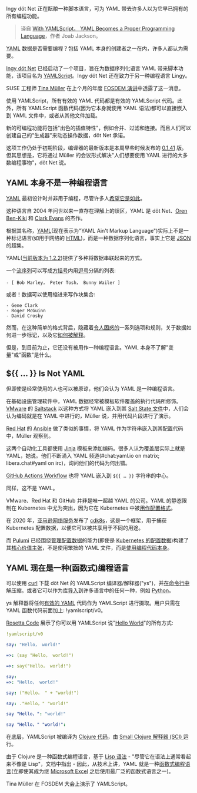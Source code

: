 
<!--
title: YAMLScript助YAML成为了适当的编程语言
cover: https://cdn.thenewstack.io/media/2024/03/0d72fe48-restaurant-149039_1920-1024x644.png
-->

Ingy döt Net 正在酝酿一种脚本语言，可为 YAML 带去许多人以为它早已拥有的所有编程功能。


> 译自 [With YAMLScript， YAML Becomes a Proper Programming Language](https://thenewstack.io/with-yamlscript-yaml-becomes-a-proper-programming-language/)，作者 Joab Jackson。

[YAML](https://www.yaml.org/) 数据是否需要编程？包括 YAML 本身的创建者之一在内，许多人都认为需要。

[Ingy döt Net](https://github.com/ingydotnet) 已经启动了一个项目，旨在为数据序列化语言 YAML 带来脚本功能，该项目名为 [YAMLScript](https://github.com/yaml/yamlscript)。Ingy döt Net 还在致力于另一种编程语言 Lingy。

SUSE 工程师 [Tina Müller](https://github.com/perlpunk) 在上个月的年度 [FOSDEM 演讲](https://ftp.heanet.ie/mirrors/fosdem-video/2024/h2215/fosdem-2024-2046-do-you-know-yaml-.av1.webm)中透露了这一消息。

使用 YAMLScript，所有有效的 YAML 代码都是有效的 YAMLScript 代码。此外，所有 YAMLScript 函数代码(因为它本身就使用 YAML 语法)都可以直接嵌入到 YAML 文件中，或者从其他文件加载。

新的可编程功能将包括"出色的插值特性"，例如合并、过滤和连接。而且人们可以创建自己的"生成器"来动态操作数据，döt Net 承诺。

这项工作仍处于初期阶段，编译器的最新版本是本周早些时候发布的 [0.1.41](https://github.com/yaml/yamlscript/releases/tag/0.1.41) 版。但其思想是，它将通过 Müller 的会议形式解决"人们想要使用 YAML 进行的大多数编程事物"，döt Net 说。

## YAML 本身不是一种编程语言

[YAML](https://www.yaml.info/) 最初设计时并非用于编程，尽管许多人[希望它是如此](https://thenewstack.io/yall-against-my-lingo-why-everyone-hates-on-yaml/)。

这种语言自 2004 年问世以来一直存在理解上的误区，YAML 是 döt Net、[Oren Ben-Kiki](https://github.com/orenbenkiki) 和 [Clark Evans](https://clarkevans.com/) 的杰作。

根据其名称，[YAML](https://github.com/yaml/yamlscript)(现在表示为"YAML Ain't Markup Language")实际上不是一种标记语言(如用于网络的 [HTML](https://thenewstack.io/html-5-1-replaces-html-5-w3c-standard/))，而是一种数据序列化语言，事实上它是 [JSON](https://thenewstack.io/an-introduction-to-json/) 的超集。

YAML([当前版本为 1.2.2](https://yaml.org/spec/1.2.2/))提供了多种将数据串联起来的方式。

一个[流序列](https://yaml.org/spec/1.2.2/#flow-sequences)可以写成[方括号](https://yaml.org/spec/1.2.2/#flow-sequences)内用[逗号](https://yaml.org/spec/1.2.2/#flow-collection-styles)分隔的列表:

```
- [ Bob Marley， Peter Tosh， Bunny Wailer ]
```

或者！数据可以使用缩进来写作块集合:

```
- Gene Clark
- Roger McGuinn
- David Crosby  
```

然而，在这种简单的格式背后，隐藏着[令人困惑的](https://www.yaml.info/learn/index.html)一系列选项和规则，关于数据如何进一步标记，以及它[如何被解释](https://play.yaml.io/main/parser?input=IyBFZGl0IE1lIQoKJVlBTUwgMS4yCi0tLQpmb286IEhlbGxvLCBZQU1MIQpiYXI6IFsxMjMsIHRydWVdCmJhejoKLSBvbmUKLSB0d28KLSBudWxsCg==)。

但是，到目前为止，它还没有被用作一种编程语言。YAML 本身不了解"变量"或"函数"是什么。

## ${{ … }} Is Not YAML

但即使是经常使用的人也可以被原谅，他们会认为 YAML 是一种编程语言。

在基础设施管理软件中，YAML 数据经常被模板软件覆盖的执行代码所修饰。[VMware](https://broadcom-software.security.com/blogs/division/broadcom-software?utm_content=inline-mention) 的 [Saltstack](https://thenewstack.io/how-saltstack-reinvented-itself-for-a-cloud-dominated-world/) 以这种方式将 YAML 嵌入到其 [Salt State 文件](https://devopslibrary.com/lessons/salt-states/)中，人们会认为编码就是在 YAML 中进行的，Müller 说，并用代码片段进行了演示。

[Red Hat](https://www.openshift.com/try?utm_content=inline-mention) 的 [Ansible](https://thenewstack.io/red-hat-ansible-gets-event-triggered-automation-ai-assist-on-playbooks/) 做了类似的事情，将 YAML 作为字符串嵌入到其配置代码中，Müller 观察到。

这两个自动化工具都使用 [Jinja](https://jinja.palletsprojects.com/en/3.1.x/) 模板来添加编码。很多人认为覆盖层实际上就是 YAML，她说。他们不断涌入 YAML 频道(#chat:yaml.io on matrix; libera.chat#yaml on irc)，询问他们的代码为何出错。

[GitHub Actions Workflow](https://docs.github.com/en/actions/using-workflows) 也将 YAML 嵌入到 `${{ … }}` 字符串的中心。

同样，这不是 YAML。

VMware、Red Hat 和 GitHub 并非是唯一超越 YAML 的公司。YAML 的静态限制在 Kubernetes 中尤为突出，因为它在 Kubernetes 中被[用作配置格式](https://thenewstack.io/googles-cloud-code-plug-ins-take-the-yaml-out-of-kubernetes/)。

在 2020 年，[亚马逊网络服务](https://aws.amazon.com/?utm_content=inline-mention)发布了 [cdk8s](https://thenewstack.io/aws-cdk8s-a-dev-friendly-alternative-to-yaml-for-managing-kubernetes-clusters/)，这是一个框架，用于捕获 Kubernetes 配置数据，以便它可以被共享用于不同的用途。

而 [Pulumi](https://www.pulumi.com/?utm_content=inline-mention) 已经围绕[管理配置数据](https://thenewstack.io/pulumi-program-the-infrastructure-with-an-actual-programming-language/)的能力(即使是 [Kubernetes 的配置数据](https://thenewstack.io/pulumi-releases-a-kubernetes-operator/))构建了其[核心价值主张](https://thenewstack.io/qa-pulumis-joe-duffy-on-the-renaissance-of-infrastructure-as-code/)，不是使用笨拙的 YAML 文件，而是[使用编程代码本身](https://thenewstack.io/pulumi-using-languages-to-program-across-clouds/)。

## YAML 现在是一种(函数式)编程语言

可以使用 [curl](https://thenewstack.io/you-too-could-have-made-curl-daniel-stenberg-at-fosdem/) 下载 döt Net 的 YAMLScript 编译器/解释器("ys")，并[在命令行中](https://thenewstack.io/fosdem-24-can-the-unix-shell-be-improved-hell-yes/)解压缩。或者它可以作为库[导入](https://thenewstack.io/vendoring-why-you-still-have-overlooked-security-holes/)到许多语言中的任何一种，例如 [Python](https://thenewstack.io/what-is-python/)。

ys 解释器将任何[有效的 YAML](https://yaml.org/spec/1.2.2/#103-core-schema) 代码作为 YAMLScript 进行摄取。用户只需在 YAML 函数代码前面加上: !yamlscript/v0。

[Rosetta Code](https://rosettacode.org/wiki/Rosetta_Code) 展示了你可以用 YAMLScript 说"[Hello World](https://rosettacode.org/wiki/Hello_world/Text#YAMLScript)"的所有方式:

```yaml
!yamlscript/v0

say: "Hello， world!"

=>: (say "Hello， world!") 

=>: say("Hello， world!")

say:
=>: "Hello， world!"

say: ("Hello， " + "world!") 

say: ."Hello，" "world!"

say "Hello，": "world!"

say "Hello，" "world!":
```

在底层，YAMLScript 被编译为 [Clojure 代码](https://thenewstack.io/stack-overflow-rust-remains-most-favored-but-clojure-pays-the-most/)，由 [Small Clojure 解释器 (SCI) ](https://github.com/babashka/sci)运行。

由于 Clojure 是一种函数式编程语言，基于 [Lisp 语法](https://borretti.me/article/why-lisp-syntax-works) - "尽管它在语法上通常看起来不像是 Lisp"，文档中指出 - 因此，从技术上讲，YAML 就是一种[函数式编程语言](http://joabj.com/Writing/Tech/Dev/0306-Functional_Programming.html)(立即使其成为继 [Microsoft Excel](https://thenewstack.io/excel-the-functional-programming-tool-you-didnt-know-you-had/) 之后使用最广泛的函数式语言之一)。

Tina Müller 在 FOSDEM 大会上演示了 YAMLScript。